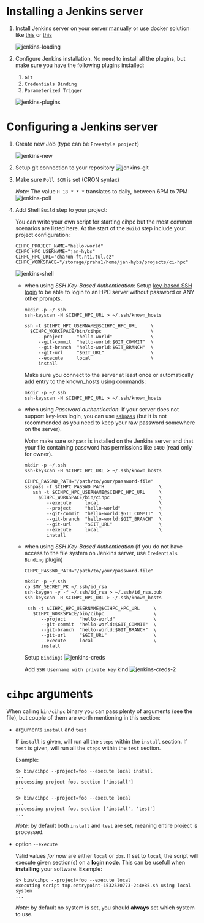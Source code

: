 # Installing a Jenkins server
  1. Install Jenkins server on your server [manually](https://wiki.jenkins.io/display/JENKINS/Installing+Jenkins+on+Ubuntu) or use docker solution like [this](https://github.com/jenkinsci/docker) or [this](https://jenkins.io/doc/book/installing/#downloading-and-running-jenkins-in-docker)
  
      ![jenkins-loading](imgs/jenkins-loading.png)

  2. Configure Jenkins installation. No need to install all the plugins, but make sure you have the following plugins installed:
      1. `Git`
      2. `Credentials Binding`
      3. `Parameterized Trigger`

      ![jenkins-plugins](imgs/jenkins-plugins-2.png)    

# Configuring a Jenkins server
  1. Create new Job (type can be `Freestyle project`)
  
      ![jenkins-new](imgs/jenkins-new.png)

  2. Setup git connection to your repository
      ![jenkins-git](imgs/jenkins-git.png)

  3. Make sure `Poll SCM` is set (CRON syntax)
  
      *Note:* The value `H 18 * * *` translates to daily, between 6PM to 7PM
      ![jenkins-poll](imgs/jenkins-poll.png)

  4. Add Shell `Build` step to your project:
  
      You can write your own script for starting cihpc but the most common 
      scenarios are listed here. At the start of the `Build` step include your.
      project configuration:
      
      ```shell
      CIHPC_PROJECT_NAME="hello-world"
      CIHPC_HPC_USERNAME="jan-hybs"
      CIHPC_HPC_URL="charon-ft.nti.tul.cz"
      CIHPC_WORKSPACE="/storage/praha1/home/jan-hybs/projects/ci-hpc"
      ```
      ![jenkins-shell](imgs/jenkins-shell.png)
      
      - when using *SSH Key-Based Authentication*:
          Setup [key-based SSH login](https://www.ssh.com/ssh/copy-id) to be able to login to an HPC server without password or ANY other prompts.
          
          ```shell
          mkdir -p ~/.ssh
          ssh-keyscan -H $CIHPC_HPC_URL > ~/.ssh/known_hosts
          
          ssh -t $CIHPC_HPC_USERNAME@$CIHPC_HPC_URL     \
            $CIHPC_WORKSPACE/bin/cihpc                  \
               --project     "hello-world"              \
               --git-commit  "hello-world:$GIT_COMMIT"  \
               --git-branch  "hello-world:$GIT_BRANCH"  \
               --git-url     "$GIT_URL"                 \
               --execute     local                      \
               install
          ```
          
          Make sure you connect to the server at least once or automatically add entry to the known_hosts using commands:
          
           ```
           mkdir -p ~/.ssh
           ssh-keyscan -H $CIHPC_HPC_URL > ~/.ssh/known_hosts
         ```
         
      - when using *Password authentication*:
         If your server does not support key-less login, you can use [`sshpass`](https://askubuntu.com/questions/282319/how-to-use-sshpass) (but it is not recommended as you need to keep your raw password somewhere on the server).
         
         *Note:* make sure `sshpass` is installed on the Jenkins server and that
         your file containing password has permissions like `0400` (read only for owner).
         
           ```shell
           mkdir -p ~/.ssh
           ssh-keyscan -H $CIHPC_HPC_URL > ~/.ssh/known_hosts
           
           CIHPC_PASSWD_PATH="/path/to/your/password-file"
           sshpass -f $CIHPC_PASSWD_PATH                    \
              ssh -t $CIHPC_HPC_USERNAME@$CIHPC_HPC_URL     \
                $CIHPC_WORKSPACE/bin/cihpc                  \
                   --execute     local                      \
                   --project     "hello-world"              \
                   --git-commit  "hello-world:$GIT_COMMIT"  \
                   --git-branch  "hello-world:$GIT_BRANCH"  \
                   --git-url     "$GIT_URL"                 \
                   --execute     local                      \
                   install
           ```
           
       - when using *SSH Key-Based Authentication* (if you do not have access to the file system on Jenkins server, use `Credentials Binding` plugin)
        
          ```shell
          CIHPC_PASSWD_PATH="/path/to/your/password-file"
          
          mkdir -p ~/.ssh
          cp $MY_SECRET_PK ~/.ssh/id_rsa
          ssh-keygen -y -f ~/.ssh/id_rsa > ~/.ssh/id_rsa.pub
          ssh-keyscan -H $CIHPC_HPC_URL > ~/.ssh/known_hosts
          
           ssh -t $CIHPC_HPC_USERNAME@$CIHPC_HPC_URL     \
             $CIHPC_WORKSPACE/bin/cihpc                  \
                --project     "hello-world"              \
                --git-commit  "hello-world:$GIT_COMMIT"  \
                --git-branch  "hello-world:$GIT_BRANCH"  \
                --git-url     "$GIT_URL"                 \
                --execute     local                      \
                install
          ```
          
          Setup `Bindings`
          ![jenkins-creds](imgs/jenkins-creds.png)
          
          Add `SSH Username with private key` kind
          ![jenkins-creds-2](imgs/jenkins-creds-2.png)
  
# `cihpc` arguments
When calling `bin/cihpc` binary you can pass plenty of arguments (see the file),
but couple of them are worth mentioning in this section: 
  - arguments `install` and `test`
  
    If `install` is given, will run all the `steps` within the `install` section.
    If `test` is given, will run all the `steps` within the `test` section.
    
    Example:
    
    ```shell
    $> bin/cihpc --project=foo --execute local install
    ...
    processing project foo, section ['install']
    ...
    ```
    ```shell
    $> bin/cihpc --project=foo --execute local
    ...
    processing project foo, section ['install', 'test']
    ...
    ```
    
    *Note:* by default both `install` and `test` are set, meaning
    entire project is processed.
    
  - option `--execute`
  
    Valid values *for now* are either `local` or `pbs`. 
    If set to `local`, the script will execute given
    section(s) on a **login node**. This can be usefull
    when **installing** your software.
    Example:
    
    ```shell
    $> bin/cihpc --project=foo --execute local
    executing script tmp.entrypoint-1532530773-2c4e85.sh using local system
    ...
    ```
    *Note:* by default no system is set,
    you should **always** set which system to use.
    
    
